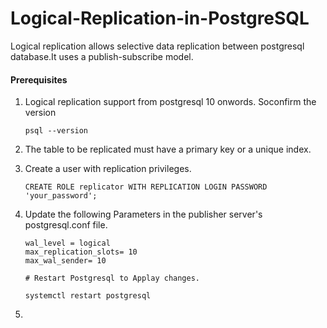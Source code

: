 # Logical-Replication-in-PostgreSQL

Logical replication allows selective data replication between postgresql database.It uses a publish-subscribe model.

#### Prerequisites
1. Logical replication support from postgresql 10 onwords. Soconfirm the version
   ```
   psql --version
   ```
2. The table to be replicated must have a primary key or a unique index.

3. Create a user with replication privileges.
   ```
   CREATE ROLE replicator WITH REPLICATION LOGIN PASSWORD 'your_password';
   ```
4. Update the following Parameters in the publisher server's postgresql.conf file.
   ```
   wal_level = logical
   max_replication_slots= 10
   max_wal_sender= 10

   # Restart Postgresql to Applay changes.

   systemctl restart postgresql
   ```
5. 
